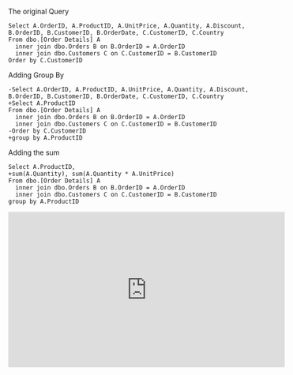 ﻿The original Query
```csdiff
Select A.OrderID, A.ProductID, A.UnitPrice, A.Quantity, A.Discount, B.OrderID, B.CustomerID, B.OrderDate, C.CustomerID, C.Country 
From dbo.[Order Details] A 
  inner join dbo.Orders B on B.OrderID = A.OrderID 
  inner join dbo.Customers C on C.CustomerID = B.CustomerID 
Order by C.CustomerID
```

Adding Group By
```csdiff
-Select A.OrderID, A.ProductID, A.UnitPrice, A.Quantity, A.Discount, B.OrderID, B.CustomerID, B.OrderDate, C.CustomerID, C.Country 
+Select A.ProductID
From dbo.[Order Details] A 
  inner join dbo.Orders B on B.OrderID = A.OrderID 
  inner join dbo.Customers C on C.CustomerID = B.CustomerID 
-Order by C.CustomerID
+group by A.ProductID
```

Adding the sum
```csdiff
Select A.ProductID,
+sum(A.Quantity), sum(A.Quantity * A.UnitPrice)
From dbo.[Order Details] A 
  inner join dbo.Orders B on B.OrderID = A.OrderID 
  inner join dbo.Customers C on C.CustomerID = B.CustomerID 
group by A.ProductID
```
<iframe width="560" height="315" src="https://www.youtube.com/embed/L0UCnPkZkUY?list=PL1DEQjXG2xnLp-A7typjUccfykKPenrer" frameborder="0" allowfullscreen></iframe>
